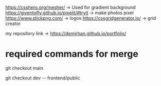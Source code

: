 https://csshero.org/mesher/ -> Used for gradient background
https://giventofly.github.io/pixelit/#tryit -> make photos pixel
https://www.stickpng.com/ -> logos
https://cssgridgenerator.io/ -> grid creator

my repository link -> https://demjrhan.github.io/portfolio/

# required commands for merge

git checkout main

git checkout dev -- frontend/public



